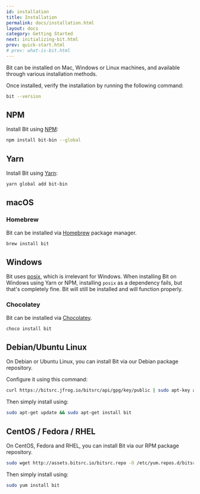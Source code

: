 ```yaml
---
id: installation
title: Installation
permalink: docs/installation.html
layout: docs
category: Getting Started
next: initializing-bit.html
prev: quick-start.html
# prev: what-is-bit.html
---
```


Bit can be installed on Mac, Windows or Linux machines, and available through various installation methods.

Once installed, verify the installation by running the following command:

```bash
bit --version
```

## NPM

Install Bit using [NPM](https://www.npmjs.com/package/bit-bin):

```bash
npm install bit-bin --global
```

## Yarn

Install Bit using [Yarn](https://yarnpkg.com/en/package/bit-bin):

```bash
yarn global add bit-bin
```

## macOS

### Homebrew

Bit can be installed via [Homebrew](https://brew.sh) package manager.

```bash
brew install bit
```

## Windows

Bit uses [posix](https://www.npmjs.com/package/posix), which is irrelevant for Windows. When installing Bit on Windows using Yarn or NPM, installing `posix` as a dependency fails, but that's completely fine. Bit will still be installed and will function properly.

<!-- There are two options to install Bit on Windows.

### Download installer

Download the `.msi` installer.

Note - you will need to have Node.js pre-installed.

[Download MSI installer](https://api.bitsrc.io/release/msi/download) -->

### Chocolatey

Bit can be installed via [Chocolatey](https://chocolatey.org).

```bash
choco install bit
```

## Debian/Ubuntu Linux

On Debian or Ubuntu Linux, you can install Bit via our Debian package repository.

Configure it using this command:

```bash
curl https://bitsrc.jfrog.io/bitsrc/api/gpg/key/public | sudo apt-key add -sudo bash -c "echo 'deb http://bitsrc.jfrog.io/bitsrc/bit-deb all stable' >> /etc/apt/sources.list"
```

Then simply install using:

```bash
sudo apt-get update && sudo apt-get install bit
```

## CentOS / Fedora / RHEL

On CentOS, Fedora and RHEL, you can install Bit via our RPM package repository.

```bash
sudo wget http://assets.bitsrc.io/bitsrc.repo -O /etc/yum.repos.d/bitsrc.repo
```

Then simply install using:

```bash
sudo yum install bit
```
